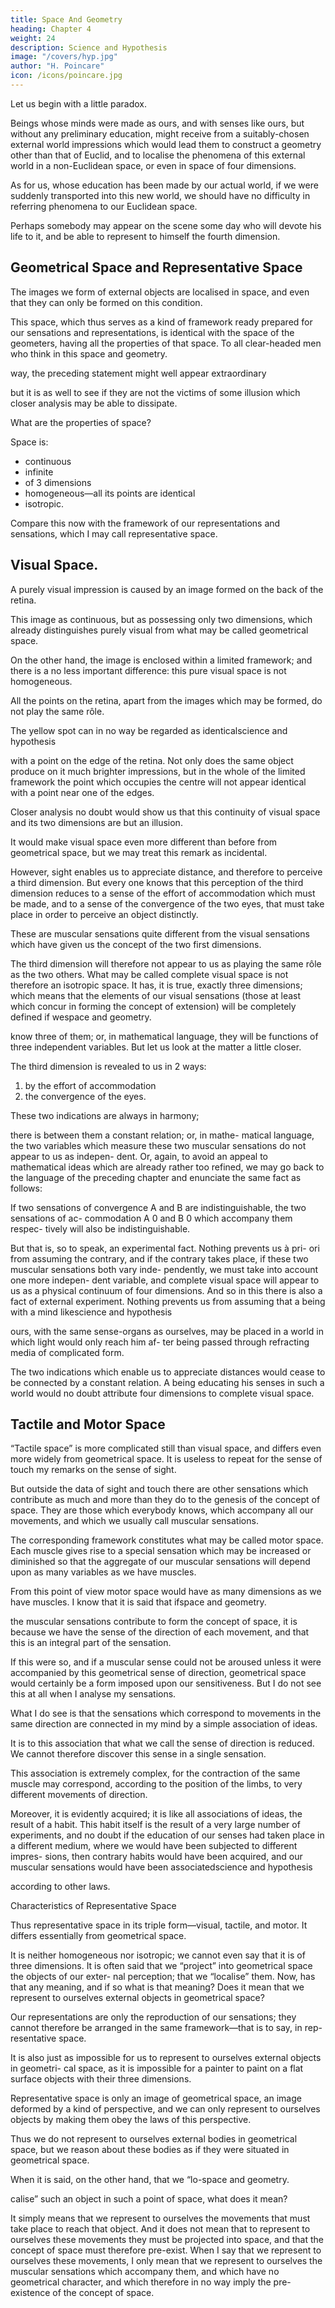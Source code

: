 ```yaml
---
title: Space And Geometry
heading: Chapter 4
weight: 24
description: Science and Hypothesis
image: "/covers/hyp.jpg"
author: "H. Poincare"
icon: /icons/poincare.jpg
---
```



Let us begin with a little paradox. 

Beings whose minds were made as ours, and with senses like ours, but without any preliminary education, might receive from a suitably-chosen external world impressions which would lead them to construct a geometry other than that of Euclid, and to
localise the phenomena of this external world in a non-Euclidean space, or even in space of four dimensions.

As for us, whose education has been made by our actual world, if we were suddenly transported into this new world, we should have no difficulty in referring phenomena to our Euclidean space. 

Perhaps somebody may appear on the scene some day who will devote his life to it,
and be able to represent to himself the fourth dimension.

## Geometrical Space and Representative Space

The images we form of external objects are localised in space, and even that they can only be
formed on this condition. 

This space, which thus serves as a kind of framework ready prepared for our sensations and representations, is identical with the space of the geometers, having all the properties of
that space. To all clear-headed men who think in this space and geometry.

way, the preceding statement might well appear extraordinary

but it is as well to see if they are not the victims of some illusion which closer analysis may be able to dissipate. 

What are the properties of space? <!-- I mean of that space which is
the object of geometry, and which I shall call geometrical
space. The following are some of the more essential:— -->

Space is:
- continuous
- infinite
- of 3 dimensions
- homogeneous—all its points are identical
- isotropic. 

Compare this now with the framework of our representations and sensations, which I may call representative space.


## Visual Space.

A purely visual impression is caused by an image formed on the back of the retina. 

This image as continuous, but as possessing only two dimensions, which already distinguishes purely visual from what may be called geometrical space. 

On the other hand, the image is enclosed within a limited framework; and there is a
no less important difference: this pure visual space is not homogeneous. 

All the points on the retina, apart from the images which may be formed, do not play the same rôle.

The yellow spot can in no way be regarded as identicalscience and hypothesis

with a point on the edge of the retina. Not only does the
same object produce on it much brighter impressions, but
in the whole of the limited framework the point which
occupies the centre will not appear identical with a point
near one of the edges.

Closer analysis no doubt would show us that this continuity of visual space and its two
dimensions are but an illusion. 

It would make visual space even more different than before from geometrical
space, but we may treat this remark as incidental.

However, sight enables us to appreciate distance, and therefore to perceive a third dimension. But every one knows that this perception of the third dimension reduces to a sense of the effort of accommodation which must be made, and to a sense of the convergence of the two
eyes, that must take place in order to perceive an object
distinctly. 

These are muscular sensations quite different from the visual sensations which have given us the concept of the two first dimensions. 

The third dimension will therefore not appear to us as playing the same rôle as the two others. What may be called complete visual space is not therefore an isotropic space. It has, it is true, exactly three dimensions; which means that the elements of our visual sensations (those at least which concur in forming the concept of extension) will be completely defined if wespace and geometry.

know three of them; or, in mathematical language, they
will be functions of three independent variables. But let
us look at the matter a little closer. 

The third dimension is revealed to us in 2 ways: 

1. by the effort of accommodation
2. the convergence of the eyes.

These two indications are always in harmony;

there is between them a constant relation; or, in mathe-
matical language, the two variables which measure these
two muscular sensations do not appear to us as indepen-
dent. Or, again, to avoid an appeal to mathematical ideas
which are already rather too refined, we may go back to
the language of the preceding chapter and enunciate the
same fact as follows:

If two sensations of convergence A and B are indistinguishable, the two sensations of ac-
commodation A 0 and B 0 which accompany them respec-
tively will also be indistinguishable. 

But that is, so to speak, an experimental fact. Nothing prevents us à pri-
ori from assuming the contrary, and if the contrary takes
place, if these two muscular sensations both vary inde-
pendently, we must take into account one more indepen-
dent variable, and complete visual space will appear to
us as a physical continuum of four dimensions. And so in
this there is also a fact of external experiment. Nothing
prevents us from assuming that a being with a mind likescience and hypothesis

ours, with the same sense-organs as ourselves, may be
placed in a world in which light would only reach him af-
ter being passed through refracting media of complicated
form. 

The two indications which enable us to appreciate distances would cease to be connected by a constant relation. A being educating his senses in such a world would
no doubt attribute four dimensions to complete visual
space.



## Tactile and Motor Space

“Tactile space” is more complicated still than visual space, and differs even more
widely from geometrical space. It is useless to repeat
for the sense of touch my remarks on the sense of sight.

But outside the data of sight and touch there are other sensations which contribute as much and more than they do to the genesis of the concept of space. They are those
which everybody knows, which accompany all our movements, and which we usually call muscular sensations. 

The corresponding framework constitutes what may be called motor space. Each muscle gives rise to a special sensation which may be increased or diminished so that the aggregate of our muscular sensations will depend upon as many variables as we have muscles. 

From this point of view motor space would have as many dimensions as we have muscles. I know that it is said that ifspace and geometry.

the muscular sensations contribute to form the concept
of space, it is because we have the sense of the direction
of each movement, and that this is an integral part of
the sensation. 

If this were so, and if a muscular sense could not be aroused unless it were accompanied by this
geometrical sense of direction, geometrical space would
certainly be a form imposed upon our sensitiveness. But
I do not see this at all when I analyse my sensations.

What I do see is that the sensations which correspond to movements in the same direction are connected in my mind by a simple association of ideas. 

It is to this association that what we call the sense of direction is
reduced. We cannot therefore discover this sense in a
single sensation.

This association is extremely complex, for the contraction of the same muscle may correspond,
according to the position of the limbs, to very different
movements of direction. 

Moreover, it is evidently acquired; it is like all associations of ideas, the result of
a habit. This habit itself is the result of a very large
number of experiments, and no doubt if the education
of our senses had taken place in a different medium,
where we would have been subjected to different impres-
sions, then contrary habits would have been acquired,
and our muscular sensations would have been associatedscience and hypothesis

according to other laws.

Characteristics of Representative Space

Thus representative space in its triple form—visual, tactile, and
motor. It differs essentially from geometrical space. 

It is neither homogeneous nor isotropic; we cannot even say
that it is of three dimensions. It is often said that we
“project” into geometrical space the objects of our exter-
nal perception; that we “localise” them. Now, has that
any meaning, and if so what is that meaning? Does it
mean that we represent to ourselves external objects in
geometrical space? 

Our representations are only the reproduction of our sensations; they cannot therefore be
arranged in the same framework—that is to say, in rep-
resentative space. 

It is also just as impossible for us to represent to ourselves external objects in geometri-
cal space, as it is impossible for a painter to paint on a flat surface objects with their three dimensions. 

Representative space is only an image of geometrical space, an image deformed by a kind of perspective, and we can only represent to ourselves objects by making them obey the laws of this perspective. 

Thus we do not represent to ourselves external bodies in geometrical space, but we reason
about these bodies as if they were situated in geometrical space. 

When it is said, on the other hand, that we “lo-space and geometry.

calise” such an object in such a point of space, what does
it mean?

It simply means that we represent to ourselves
the movements that must take place to reach that object.
And it does not mean that to represent to ourselves these
movements they must be projected into space, and that
the concept of space must therefore pre-exist. When I
say that we represent to ourselves these movements, I
only mean that we represent to ourselves the muscular
sensations which accompany them, and which have no
geometrical character, and which therefore in no way imply the pre-existence of the concept of space.

